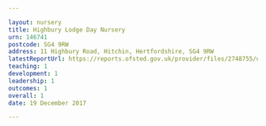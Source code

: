```yaml
---

layout: nursery
title: Highbury Lodge Day Nursery
urn: 146741
postcode: SG4 9RW
address: 11 Highbury Road, Hitchin, Hertfordshire, SG4 9RW
latestReportUrl: https://reports.ofsted.gov.uk/provider/files/2748755/urn/146741.pdf
teaching: 1
development: 1
leadership: 1
outcomes: 1
overall: 1
date: 19 December 2017

---
```

